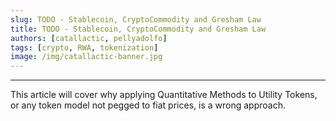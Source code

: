 ```yaml
---
slug: TODO - Stablecoin, CryptoCommodity and Gresham Law
title: TODO - Stablecoin, CryptoCommodity and Gresham Law
authors: [catallactic, pellyadolfo]
tags: [crypto, RWA, tokenization]
image: /img/catallactic-banner.jpg
---
```

---

This article will cover why applying Quantitative Methods to Utility Tokens, or any token model not pegged to fiat prices, is a wrong approach.

<!-- truncate -->
